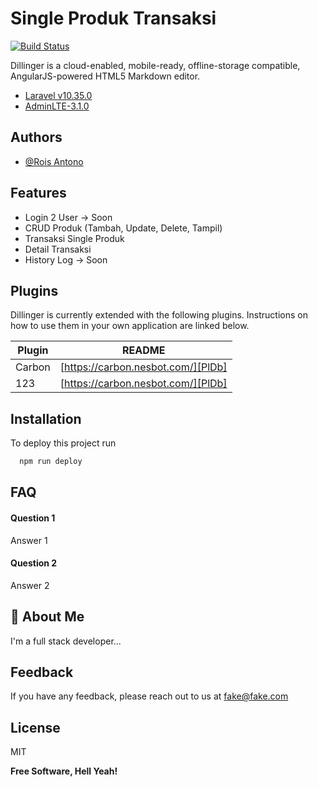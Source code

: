 # Single Produk Transaksi

[![Build Status](https://travis-ci.org/joemccann/dillinger.svg?branch=master)]()

Dillinger is a cloud-enabled, mobile-ready, offline-storage compatible,
AngularJS-powered HTML5 Markdown editor.

- [Laravel v10.35.0](https://laravel.com/)
- [AdminLTE-3.1.0](https://adminlte.io/)
## Authors

- [@Rois Antono](https://www.github.com/RoisAntono)
## Features

- Login 2 User -> Soon
- CRUD Produk (Tambah, Update, Delete, Tampil)
- Transaksi Single Produk
- Detail Transaksi
- History Log -> Soon

## Plugins

Dillinger is currently extended with the following plugins.
Instructions on how to use them in your own application are linked below.

| Plugin | README |
| ------ | ------ |
| Carbon | [https://carbon.nesbot.com/][PlDb] |
| 123 | [https://carbon.nesbot.com/][PlDb] |

## Installation

To deploy this project run

```bash
  npm run deploy
```

## FAQ

#### Question 1

Answer 1

#### Question 2

Answer 2

## 🚀 About Me
I'm a full stack developer...

## Feedback

If you have any feedback, please reach out to us at fake@fake.com

## License

MIT

**Free Software, Hell Yeah!**

[//]: # (These are reference links used in the body of this note and get stripped out when the markdown processor does its job. There is no need to format nicely because it shouldn't be seen. Thanks SO - http://stackoverflow.com/questions/4823468/store-comments-in-markdown-syntax)

   [dill]: <https://github.com/joemccann/dillinger>
   [git-repo-url]: <https://github.com/joemccann/dillinger.git>
   [john gruber]: <http://daringfireball.net>
   [df1]: <http://daringfireball.net/projects/markdown/>
   [markdown-it]: <https://github.com/markdown-it/markdown-it>
   [Ace Editor]: <http://ace.ajax.org>
   [node.js]: <http://nodejs.org>
   [Twitter Bootstrap]: <http://twitter.github.com/bootstrap/>
   [jQuery]: <http://jquery.com>
   [@tjholowaychuk]: <http://twitter.com/tjholowaychuk>
   [express]: <http://expressjs.com>
   [AngularJS]: <http://angularjs.org>
   [Gulp]: <http://gulpjs.com>

   [PlDb]: <https://github.com/joemccann/dillinger/tree/master/plugins/dropbox/README.md>
   [PlGh]: <https://github.com/joemccann/dillinger/tree/master/plugins/github/README.md>
   [PlGd]: <https://github.com/joemccann/dillinger/tree/master/plugins/googledrive/README.md>
   [PlOd]: <https://github.com/joemccann/dillinger/tree/master/plugins/onedrive/README.md>
   [PlMe]: <https://github.com/joemccann/dillinger/tree/master/plugins/medium/README.md>
   [PlGa]: <https://github.com/RahulHP/dillinger/blob/master/plugins/googleanalytics/README.md>
